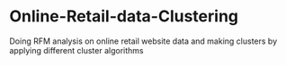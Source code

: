 # Online-Retail-data-Clustering
Doing RFM analysis on online retail website data and making clusters by applying different cluster algorithms
